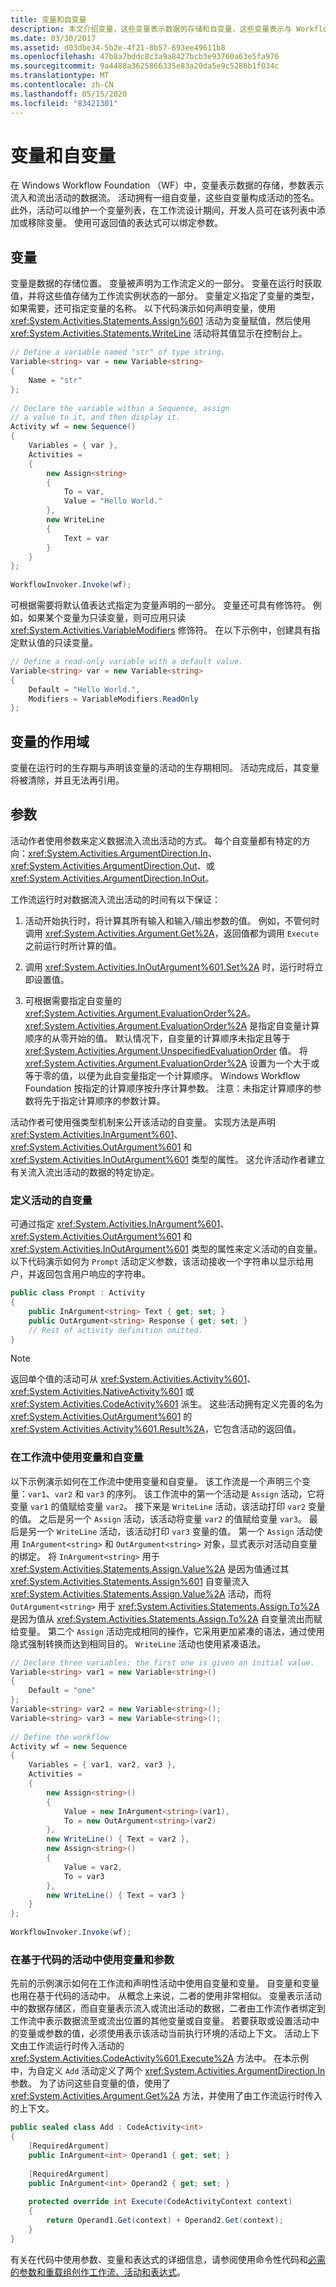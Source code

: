 ```yaml
---
title: 变量和自变量
description: 本文介绍变量，这些变量表示数据的存储和自变量，这些变量表示与 Workflow Foundation 中的活动之间的数据流。
ms.date: 03/30/2017
ms.assetid: d03dbe34-5b2e-4f21-8b57-693ee49611b8
ms.openlocfilehash: 47b8a7bddc8c3a9a8427bcb3e93760a63e5fa976
ms.sourcegitcommit: 9a4488a3625866335e83a20da5e9c5286b1f034c
ms.translationtype: MT
ms.contentlocale: zh-CN
ms.lasthandoff: 05/15/2020
ms.locfileid: "83421301"
---
```

# <a name="variables-and-arguments"></a>变量和自变量
在 Windows Workflow Foundation （WF）中，变量表示数据的存储，参数表示流入和流出活动的数据流。 活动拥有一组自变量，这些自变量构成活动的签名。 此外，活动可以维护一个变量列表，在工作流设计期间，开发人员可在该列表中添加或移除变量。 使用可返回值的表达式可以绑定参数。  
  
## <a name="variables"></a>变量  
 变量是数据的存储位置。 变量被声明为工作流定义的一部分。 变量在运行时获取值，并将这些值存储为工作流实例状态的一部分。 变量定义指定了变量的类型，如果需要，还可指定变量的名称。 以下代码演示如何声明变量，使用 <xref:System.Activities.Statements.Assign%601> 活动为变量赋值，然后使用 <xref:System.Activities.Statements.WriteLine> 活动将其值显示在控制台上。  
  
```csharp  
// Define a variable named "str" of type string.  
Variable<string> var = new Variable<string>  
{  
    Name = "str"  
};  
  
// Declare the variable within a Sequence, assign  
// a value to it, and then display it.  
Activity wf = new Sequence()  
{  
    Variables = { var },  
    Activities =  
    {  
        new Assign<string>  
        {  
            To = var,  
            Value = "Hello World."  
        },  
        new WriteLine  
        {  
            Text = var  
        }  
    }  
};  
  
WorkflowInvoker.Invoke(wf);  
```  
  
 可根据需要将默认值表达式指定为变量声明的一部分。 变量还可具有修饰符。 例如，如果某个变量为只读变量，则可应用只读 <xref:System.Activities.VariableModifiers> 修饰符。 在以下示例中，创建具有指定默认值的只读变量。  
  
```csharp  
// Define a read-only variable with a default value.  
Variable<string> var = new Variable<string>  
{  
    Default = "Hello World.",  
    Modifiers = VariableModifiers.ReadOnly  
};  
```  
  
## <a name="variable-scoping"></a>变量的作用域  
 变量在运行时的生存期与声明该变量的活动的生存期相同。 活动完成后，其变量将被清除，并且无法再引用。  
  
## <a name="arguments"></a>参数  
 活动作者使用参数来定义数据流入流出活动的方式。 每个自变量都有特定的方向：<xref:System.Activities.ArgumentDirection.In>、<xref:System.Activities.ArgumentDirection.Out>、或 <xref:System.Activities.ArgumentDirection.InOut>。  
  
 工作流运行时对数据流入流出活动的时间有以下保证：  
  
1. 活动开始执行时，将计算其所有输入和输入/输出参数的值。 例如，不管何时调用 <xref:System.Activities.Argument.Get%2A>，返回值都为调用 `Execute` 之前运行时所计算的值。  
  
2. 调用 <xref:System.Activities.InOutArgument%601.Set%2A> 时，运行时将立即设置值。  
  
3. 可根据需要指定自变量的 <xref:System.Activities.Argument.EvaluationOrder%2A>。 <xref:System.Activities.Argument.EvaluationOrder%2A> 是指定自变量计算顺序的从零开始的值。 默认情况下，自变量的计算顺序未指定且等于 <xref:System.Activities.Argument.UnspecifiedEvaluationOrder> 值。 将 <xref:System.Activities.Argument.EvaluationOrder%2A> 设置为一个大于或等于零的值，以便为此自变量指定一个计算顺序。 Windows Workflow Foundation 按指定的计算顺序按升序计算参数。 注意：未指定计算顺序的参数将先于指定计算顺序的参数计算。  
  
 活动作者可使用强类型机制来公开该活动的自变量。 实现方法是声明 <xref:System.Activities.InArgument%601>、<xref:System.Activities.OutArgument%601> 和 <xref:System.Activities.InOutArgument%601> 类型的属性。 这允许活动作者建立有关流入流出活动的数据的特定协定。  
  
### <a name="defining-the-arguments-on-an-activity"></a>定义活动的自变量  
 可通过指定 <xref:System.Activities.InArgument%601>、<xref:System.Activities.OutArgument%601> 和 <xref:System.Activities.InOutArgument%601> 类型的属性来定义活动的自变量。 以下代码演示如何为 `Prompt` 活动定义参数，该活动接收一个字符串以显示给用户，并返回包含用户响应的字符串。  
  
```csharp  
public class Prompt : Activity  
{  
    public InArgument<string> Text { get; set; }  
    public OutArgument<string> Response { get; set; }  
    // Rest of activity definition omitted.  
}  
```  
  
> [!NOTE]
> 返回单个值的活动可从 <xref:System.Activities.Activity%601>、<xref:System.Activities.NativeActivity%601> 或 <xref:System.Activities.CodeActivity%601> 派生。 这些活动拥有定义完善的名为 <xref:System.Activities.OutArgument%601> 的 <xref:System.Activities.Activity%601.Result%2A>，它包含活动的返回值。  
  
### <a name="using-variables-and-arguments-in-workflows"></a>在工作流中使用变量和自变量  
 以下示例演示如何在工作流中使用变量和自变量。 该工作流是一个声明三个变量：`var1`、`var2` 和 `var3` 的序列。 该工作流中的第一个活动是 `Assign` 活动，它将变量 `var1` 的值赋给变量 `var2`。 接下来是 `WriteLine` 活动，该活动打印 `var2` 变量的值。 之后是另一个 `Assign` 活动，该活动将变量 `var2` 的值赋给变量 `var3`。 最后是另一个 `WriteLine` 活动，该活动打印 `var3` 变量的值。 第一个 `Assign` 活动使用 `InArgument<string>` 和 `OutArgument<string>` 对象，显式表示对活动自变量的绑定。 将 `InArgument<string>` 用于 <xref:System.Activities.Statements.Assign.Value%2A> 是因为值通过其 <xref:System.Activities.Statements.Assign%601> 自变量流入 <xref:System.Activities.Statements.Assign.Value%2A> 活动，而将 `OutArgument<string>` 用于 <xref:System.Activities.Statements.Assign.To%2A> 是因为值从 <xref:System.Activities.Statements.Assign.To%2A> 自变量流出而赋给变量。 第二个 `Assign` 活动完成相同的操作，它采用更加紧凑的语法，通过使用隐式强制转换而达到相同目的。 `WriteLine` 活动也使用紧凑语法。  
  
```csharp  
// Declare three variables; the first one is given an initial value.  
Variable<string> var1 = new Variable<string>()  
{  
    Default = "one"  
};  
Variable<string> var2 = new Variable<string>();  
Variable<string> var3 = new Variable<string>();  
  
// Define the workflow  
Activity wf = new Sequence  
{  
    Variables = { var1, var2, var3 },  
    Activities =
    {  
        new Assign<string>()  
        {  
            Value = new InArgument<string>(var1),  
            To = new OutArgument<string>(var2)  
        },  
        new WriteLine() { Text = var2 },  
        new Assign<string>()  
        {  
            Value = var2,  
            To = var3  
        },  
        new WriteLine() { Text = var3 }  
    }  
};  
  
WorkflowInvoker.Invoke(wf);  
```  
  
### <a name="using-variables-and-arguments-in-code-based-activities"></a>在基于代码的活动中使用变量和参数  
 先前的示例演示如何在工作流和声明性活动中使用自变量和变量。 自变量和变量也用在基于代码的活动中。 从概念上来说，二者的使用非常相似。 变量表示活动中的数据存储区，而自变量表示流入或流出活动的数据，二者由工作流作者绑定到工作流中表示数据流至或流出位置的其他变量或自变量。 若要获取或设置活动中的变量或参数的值，必须使用表示该活动当前执行环境的活动上下文。 活动上下文由工作流运行时传入活动的 <xref:System.Activities.CodeActivity%601.Execute%2A> 方法中。 在本示例中，为自定义 `Add` 活动定义了两个 <xref:System.Activities.ArgumentDirection.In> 参数。 为了访问这些自变量的值，使用了 <xref:System.Activities.Argument.Get%2A> 方法，并使用了由工作流运行时传入的上下文。  
  
```csharp  
public sealed class Add : CodeActivity<int>  
{  
    [RequiredArgument]  
    public InArgument<int> Operand1 { get; set; }  
  
    [RequiredArgument]  
    public InArgument<int> Operand2 { get; set; }  
  
    protected override int Execute(CodeActivityContext context)  
    {  
        return Operand1.Get(context) + Operand2.Get(context);  
    }  
}  
```  
  
 有关在代码中使用参数、变量和表达式的详细信息，请参阅使用命令性代码和[必需的参数和重载组](required-arguments-and-overload-groups.md)[创作工作流、活动和表达式](authoring-workflows-activities-and-expressions-using-imperative-code.md)。
